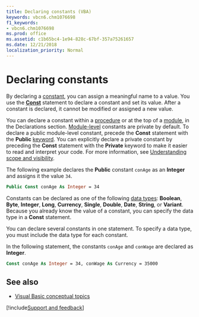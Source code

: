 ```yaml
---
title: Declaring constants (VBA)
keywords: vbcn6.chm1076698
f1_keywords:
- vbcn6.chm1076698
ms.prod: office
ms.assetid: c1b65bc4-1e94-828c-67bf-357a75261657
ms.date: 12/21/2018
localization_priority: Normal
---
```



# Declaring constants

By declaring a [constant](../../Glossary/vbe-glossary.md#constant), you can assign a meaningful name to a value. You use the **[Const](../../reference/user-interface-help/const-statement.md)** statement to declare a constant and set its value. After a constant is declared, it cannot be modified or assigned a new value.

You can declare a constant within a [procedure](../../Glossary/vbe-glossary.md#procedure) or at the top of a [module](../../Glossary/vbe-glossary.md#module), in the Declarations section. [Module-level](../../Glossary/vbe-glossary.md#module-level) constants are private by default. To declare a public module-level constant, precede the **Const** statement with the **Public** [keyword](../../Glossary/vbe-glossary.md#keyword). You can explicitly declare a private constant by preceding the **Const** statement with the **Private** keyword to make it easier to read and interpret your code. For more information, see [Understanding scope and visibility](understanding-scope-and-visibility.md).

The following example declares the **Public** constant `conAge` as an **Integer** and assigns it the value `34`.

```vb
Public Const conAge As Integer = 34
```

Constants can be declared as one of the following [data types](../../reference/user-interface-help/data-type-summary.md): **Boolean**, **Byte**, **Integer**, **Long**, **Currency**, **Single**, **Double**, **Date**, **String**, or **Variant**. Because you already know the value of a constant, you can specify the data type in a **Const** statement. 

You can declare several constants in one statement. To specify a data type, you must include the data type for each constant. 

In the following statement, the constants `conAge` and `conWage` are declared as **Integer**.

```vb
Const conAge As Integer = 34, conWage As Currency = 35000
```

## See also

- [Visual Basic conceptual topics](../../reference/user-interface-help/visual-basic-conceptual-topics.md)

[!include[Support and feedback](~/includes/feedback-boilerplate.md)]
